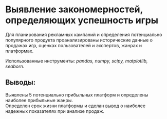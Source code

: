 # Выявление закономерностей, определяющих успешность игры
Для планирования рекламных кампаний и определения потенциально популярного продукта проанализированы исторические данные о продажах игр, оценках пользователей и экспертов, жанрах и платформах.<br>

Использованные инструменты: *pandas, numpy, scipy, matplotlib, seaborn*.<br>

## Выводы:<br>
Выявлены 5 потенциально прибыльных платформ и определены наиболее прибыльные жанры.<br>
Определен срок жизни платформы и сделан вывод о наиболее надежных показателях при анализе продаж.

